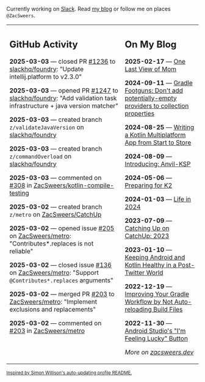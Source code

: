 Currently working on [Slack](https://slack.com/). Read [my blog](https://zacsweers.dev/) or follow me on places `@ZacSweers`.

<table><tr><td valign="top" width="60%">

## GitHub Activity
<!-- githubActivity starts -->
**2025-03-03** — closed PR [#1236](https://github.com/slackhq/foundry/pull/1236) to [slackhq/foundry](https://github.com/slackhq/foundry): "Update intellij.platform to v2.3.0"

**2025-03-03** — opened PR [#1247](https://github.com/slackhq/foundry/pull/1247) to [slackhq/foundry](https://github.com/slackhq/foundry): "Add validation task infrastructure + java version matcher"

**2025-03-03** — created branch `z/validateJavaVersion` on [slackhq/foundry](https://github.com/slackhq/foundry)

**2025-03-03** — created branch `z/commandOverload` on [slackhq/foundry](https://github.com/slackhq/foundry)

**2025-03-03** — commented on [#308](https://github.com/ZacSweers/kotlin-compile-testing/issues/308#issuecomment-2695020639) in [ZacSweers/kotlin-compile-testing](https://github.com/ZacSweers/kotlin-compile-testing)

**2025-03-02** — created branch `z/metro` on [ZacSweers/CatchUp](https://github.com/ZacSweers/CatchUp)

**2025-03-02** — opened issue [#205](https://github.com/ZacSweers/metro/issues/205) on [ZacSweers/metro](https://github.com/ZacSweers/metro): "Contributes*.replaces is not reliable"

**2025-03-02** — closed issue [#136](https://github.com/ZacSweers/metro/issues/136) on [ZacSweers/metro](https://github.com/ZacSweers/metro): "Support `@Contributes*.replaces` arguments"

**2025-03-02** — merged PR [#203](https://github.com/ZacSweers/metro/pull/203) to [ZacSweers/metro](https://github.com/ZacSweers/metro): "Implement exclusions and replacements"

**2025-03-02** — commented on [#203](https://github.com/ZacSweers/metro/pull/203#issuecomment-2692921717) in [ZacSweers/metro](https://github.com/ZacSweers/metro)
<!-- githubActivity ends -->
</td><td valign="top" width="40%">

## On My Blog
<!-- blog starts -->
**2025-02-17** — [One Last View of Mom](https://www.zacsweers.dev/one-last-view-of-mom/)

**2024-09-11** — [Gradle Footguns: Don't add potentially-empty providers to collection properties](https://www.zacsweers.dev/gradle-footgun-adding-empty-providers-to-collection-properties/)

**2024-08-25** — [Writing a Kotlin Multiplatform App from Start to Store](https://www.zacsweers.dev/writing-a-kotlin-multiplatform-app-from-start-to-store/)

**2024-08-09** — [Introducing: Anvil-KSP](https://www.zacsweers.dev/introducing-anvil-ksp/)

**2024-05-06** — [Preparing for K2](https://www.zacsweers.dev/preparing-for-k2/)

**2024-01-03** — [Life in 2024](https://www.zacsweers.dev/life-in-2024/)

**2023-07-09** — [Catching Up on CatchUp: 2023](https://www.zacsweers.dev/catching-up-on-catchup-2023/)

**2023-01-10** — [Keeping Android and Kotlin Healthy in a Post-Twitter World](https://www.zacsweers.dev/keeping-android-healthy/)

**2022-12-19** — [Improving Your Gradle Workflow by Not Auto-reloading Build Files](https://www.zacsweers.dev/improving-your-workflow-by-not-auto-reloading-build-files/)

**2022-11-30** — [Android Studio's "I'm Feeling Lucky" Button](https://www.zacsweers.dev/android-studios-im-feeling-lucky-button/)
<!-- blog ends -->
_More on [zacsweers.dev](https://zacsweers.dev/)_
</td></tr></table>

<sub><a href="https://simonwillison.net/2020/Jul/10/self-updating-profile-readme/">Inspired by Simon Willison's auto-updating profile README.</a></sub>